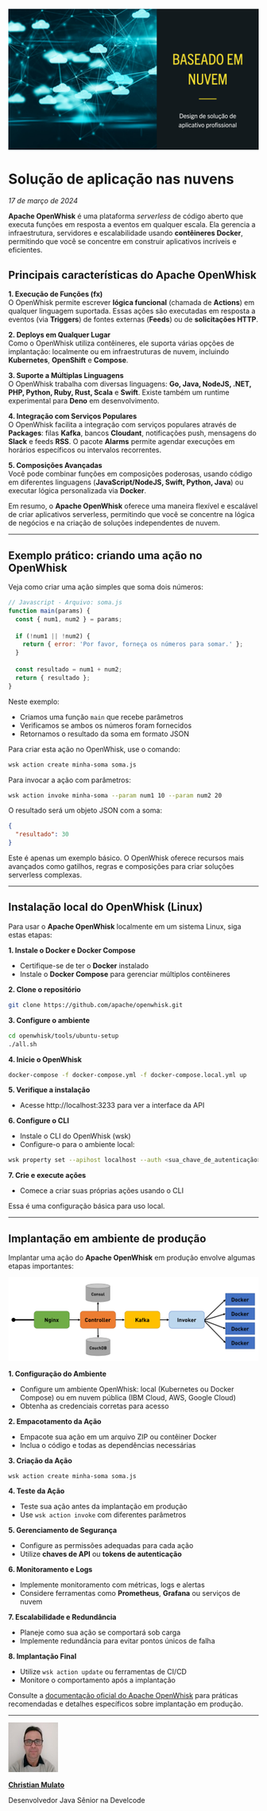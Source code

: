![Computação em nuvem](/articles/assets/img/2024_03_17_IMAGE_001.png)

# Solução de aplicação nas nuvens

*17 de março de 2024*

**Apache OpenWhisk** é uma plataforma *serverless* de código aberto que executa funções em resposta a eventos em qualquer escala. Ela gerencia a infraestrutura, servidores e escalabilidade usando **contêineres Docker**, permitindo que você se concentre em construir aplicativos incríveis e eficientes.

## Principais características do Apache OpenWhisk

**1. Execução de Funções (fx)**  
O OpenWhisk permite escrever **lógica funcional** (chamada de **Actions**) em qualquer linguagem suportada. Essas ações são executadas em resposta a eventos (via **Triggers**) de fontes externas (**Feeds**) ou de **solicitações HTTP**.

**2. Deploys em Qualquer Lugar**  
Como o OpenWhisk utiliza contêineres, ele suporta várias opções de implantação: localmente ou em infraestruturas de nuvem, incluindo **Kubernetes**, **OpenShift** e **Compose**.

**3. Suporte a Múltiplas Linguagens**  
O OpenWhisk trabalha com diversas linguagens: **Go, Java, NodeJS, .NET, PHP, Python, Ruby, Rust, Scala** e **Swift**. Existe também um runtime experimental para **Deno** em desenvolvimento.

**4. Integração com Serviços Populares**  
O OpenWhisk facilita a integração com serviços populares através de **Packages**: filas **Kafka**, bancos **Cloudant**, notificações push, mensagens do **Slack** e feeds **RSS**. O pacote **Alarms** permite agendar execuções em horários específicos ou intervalos recorrentes.

**5. Composições Avançadas**  
Você pode combinar funções em composições poderosas, usando código em diferentes linguagens (**JavaScript/NodeJS, Swift, Python, Java**) ou executar lógica personalizada via **Docker**.

Em resumo, o **Apache OpenWhisk** oferece uma maneira flexível e escalável de criar aplicativos serverless, permitindo que você se concentre na lógica de negócios e na criação de soluções independentes de nuvem.

---

## Exemplo prático: criando uma ação no OpenWhisk

Veja como criar uma ação simples que soma dois números:

```javascript
// Javascript - Arquivo: soma.js
function main(params) {
  const { num1, num2 } = params;
  
  if (!num1 || !num2) {
    return { error: 'Por favor, forneça os números para somar.' };
  }
  
  const resultado = num1 + num2;
  return { resultado };
}
```

Neste exemplo:
- Criamos uma função `main` que recebe parâmetros
- Verificamos se ambos os números foram fornecidos
- Retornamos o resultado da soma em formato JSON

Para criar esta ação no OpenWhisk, use o comando:

```bash
wsk action create minha-soma soma.js
```

Para invocar a ação com parâmetros:

```bash
wsk action invoke minha-soma --param num1 10 --param num2 20
```

O resultado será um objeto JSON com a soma:

```json
{
  "resultado": 30
}
```

Este é apenas um exemplo básico. O OpenWhisk oferece recursos mais avançados como gatilhos, regras e composições para criar soluções serverless complexas.

---

## Instalação local do OpenWhisk (Linux)

Para usar o **Apache OpenWhisk** localmente em um sistema Linux, siga estas etapas:

**1. Instale o Docker e Docker Compose**
- Certifique-se de ter o **Docker** instalado
- Instale o **Docker Compose** para gerenciar múltiplos contêineres

**2. Clone o repositório**
```bash
git clone https://github.com/apache/openwhisk.git
```

**3. Configure o ambiente**
```bash
cd openwhisk/tools/ubuntu-setup
./all.sh
```

**4. Inicie o OpenWhisk**
```bash
docker-compose -f docker-compose.yml -f docker-compose.local.yml up
```

**5. Verifique a instalação**
- Acesse http://localhost:3233 para ver a interface da API

**6. Configure o CLI**
- Instale o CLI do OpenWhisk (wsk)
- Configure-o para o ambiente local:
```bash
wsk property set --apihost localhost --auth <sua_chave_de_autenticação>
```

**7. Crie e execute ações**
- Comece a criar suas próprias ações usando o CLI

Essa é uma configuração básica para uso local.

---

## Implantação em ambiente de produção

Implantar uma ação do **Apache OpenWhisk** em produção envolve algumas etapas importantes:

![Um exemplo esquemático das tecnologias envolvidas.](/articles/assets/img/2024_03_17_IMAGE_003.png)

**1. Configuração do Ambiente**
- Configure um ambiente OpenWhisk: local (Kubernetes ou Docker Compose) ou em nuvem pública (IBM Cloud, AWS, Google Cloud)
- Obtenha as credenciais corretas para acesso

**2. Empacotamento da Ação**
- Empacote sua ação em um arquivo ZIP ou contêiner Docker
- Inclua o código e todas as dependências necessárias

**3. Criação da Ação**
```bash
wsk action create minha-soma soma.js
```

**4. Teste da Ação**
- Teste sua ação antes da implantação em produção
- Use `wsk action invoke` com diferentes parâmetros

**5. Gerenciamento de Segurança**
- Configure as permissões adequadas para cada ação
- Utilize **chaves de API** ou **tokens de autenticação**

**6. Monitoramento e Logs**
- Implemente monitoramento com métricas, logs e alertas
- Considere ferramentas como **Prometheus**, **Grafana** ou serviços de nuvem

**7. Escalabilidade e Redundância**
- Planeje como sua ação se comportará sob carga
- Implemente redundância para evitar pontos únicos de falha

**8. Implantação Final**
- Utilize `wsk action update` ou ferramentas de CI/CD
- Monitore o comportamento após a implantação

Consulte a [documentação oficial do Apache OpenWhisk](https://openwhisk.apache.org/documentation.html) para práticas recomendadas e detalhes específicos sobre implantação em produção.

---

[![Christian Mulato](/articles/assets/img/2024_03_17_IMAGE_002.jpeg)](https://www.linkedin.com/in/chmulato/)

[**Christian Mulato**](https://www.linkedin.com/in/chmulato/)

Desenvolvedor Java Sênior na Develcode

